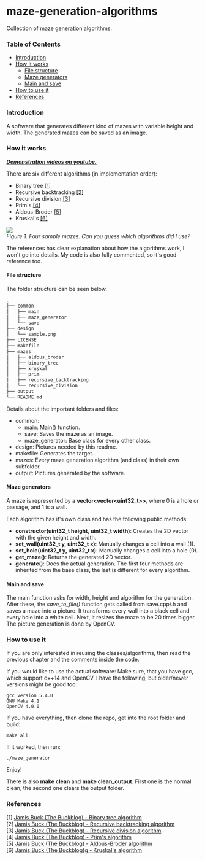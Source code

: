 # maze-generation-algorithms
Collection of maze generation algorithms.

### Table of Contents
- [Introduction](#introduction)
- [How it works](#how-it-works)
  - [File structure](#file-structure)
  - [Maze generators](#maze-generators)
  - [Main and save](#main-and-save)
- [How to use it](#how-to-use-it)
- [References](#references)

### Introduction

A software that generates different kind of mazes with variable height and width. The generated mazes can be saved as an image.

### How it works

***[Demonstration videos on youtube.](https://www.youtube.com/playlist?list=PLwIV1dqznwSfvkh5YVYF3ioumOVpMR9KV)***

There are six different algorithms (in implementation order):
- Binary tree [[1]](#references)
- Recursive backtracking [[2]](#references)
- Recursive division [[3]](#references)
- Prim's [[4]](#references)
- Aldous-Broder [[5]](#references)
- Kruskal's [[6]](#references)

<img src="https://raw.githubusercontent.com/ferenc-nemeth/maze-generation-algorithms/master/design/sample.png" > <br>
*Figure 1. Four sample mazes. Can you guess which algorithms did I use?*

The references has clear explanation about how the algorithms work, I won't go into details. My code is also fully commented, so it's good reference too.

#### File structure

The folder structure can be seen below.
```bash
.
├── common
│   ├── main
│   ├── maze_generator
│   └── save
├── design
│   └── sample.png
├── LICENSE
├── makefile
├── mazes
│   ├── aldous_broder
│   ├── binary_tree
│   ├── kruskal
│   ├── prim
│   ├── recursive_backtracking
│   └── recursive_division
├── output
└── README.md

```
Details about the important folders and files:

- common:
  - main: Main() function.
  - save: Saves the maze as an image.
  - maze_generator: Base class for every other class.
- design: Pictures needed by this readme.
- makefile: Generates the target.
- mazes: Every maze generation algorithm (and class) in their own subfolder.
- output: Pictures generated by the software.


#### Maze generators

A maze is represented by a **vector<vector<uint32_t>>**, where 0 is a hole or passage, and 1 is a wall.

Each algorithm has it's own class and has the following public methods:
- **constructor(uint32_t height, uint32_t width)**: Creates the 2D vector with the given height and width.
- **set_wall(uint32_t y, uint32_t x)**: Manually changes a cell into a wall (1).
- **set_hole(uint32_t y, uint32_t x)**: Manually changes a cell into a hole (0).
- **get_maze()**: Returns the generated 2D vector.
- **generate()**: Does the actual generation.
The first four methods are inherited from the base class, the last is different for every algorithm.

#### Main and save

The main function asks for width, height and algorithm for the generation.
After these, the *save_to_file()* function gets called from save.cpp/.h and saves a maze into a picture. It transforms every wall into a black cell and every hole into a white cell. Next, it resizes the maze to be 20 times bigger. The picture generation is done by OpenCV.

### How to use it

If you are only interested in reusing the classes/algorithms, then read the previous chapter and the comments inside the code.

If you would like to use the actual software:
Make sure, that you have gcc, which support c++14 and OpenCV.
I have the following, but older/newer versions might be good too:
```
gcc version 5.4.0
GNU Make 4.1
OpenCV 4.0.0
```
If you have everything, then clone the repo, get into the root folder and build:
```
make all
```
If it worked, then run:
```
./maze_generator
```
Enjoy!

There is also **make clean** and **make clean_output**. First one is the normal clean, the second one clears the output folder.

### References
[1] [Jamis Buck (The Buckblog) - Binary tree algorithm](https://weblog.jamisbuck.org/2011/2/1/maze-generation-binary-tree-algorithm)<br>
[2] [Jamis Buck (The Buckblog) - Recursive backtracking algorithm](https://weblog.jamisbuck.org/2010/12/27/maze-generation-recursive-backtracking)<br>
[3] [Jamis Buck (The Buckblog) - Recursive division algorithm](https://weblog.jamisbuck.org/2011/1/12/maze-generation-recursive-division-algorithm)<br>
[4] [Jamis Buck (The Buckblog) - Prim's algorithm](https://weblog.jamisbuck.org/2011/1/10/maze-generation-prim-s-algorithm)<br>
[5] [Jamis Buck (The Buckblog) - Aldous-Broder algorithm](https://weblog.jamisbuck.org/2011/1/17/maze-generation-aldous-broder-algorithm)<br>
[6] [Jamis Buck (The Buckblog)g - Kruskal's algorithm](https://weblog.jamisbuck.org/2011/1/3/maze-generation-kruskal-s-algorithm)<br>
